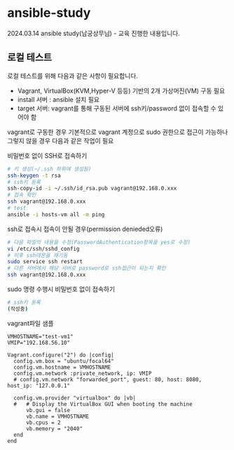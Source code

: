# ansible-study
2024.03.14 ansible study(남궁상무님) - 교육 진행한 내용입니다.

## 로컬 테스트

로컬 테스트를 위해 다음과 같은 사항이 필요합니다.
- Vagrant, VirtualBox(KVM,Hyper-V 등등) 기반의 2개 가상머진(VM) 구동 필요
- install 서버 : ansible 설치 필요 
- target 서버: vagrant를 통해 구동된 서버에 ssh키/password 없이 접속할 수 있어야 함

vagrant로 구동한 경우 기본적으로 vagrant 계정으로 sudo 권한으로 접근이 가능하나 그렇지 않을 경우 다음과 같은 작업이 필요

비밀번호 없이 SSH로 접속하기

```zsh
# 키 생성(~/.ssh 하위에 생성됨)
ssh-keygen -t rsa
# ssh키 등록
ssh-copy-id -i ~/.ssh/id_rsa.pub vagrant@192.168.0.xxx
# 접속 확인
ssh vagrant@192.168.0.xxx
# test
ansible -i hosts-vm all -m ping
```

ssh로 접속시 접속이 안될 경우(permission denieded오류)

```zsh
# 다음 파일의 내용을 수정(PasswordAuthentication항목을 yes로 수정)
vi /etc/ssh/sshd_config
# 이후 ssh데몬을 재기동
sudo service ssh restart
# 다른 서버에서 해당 서버로 password로 ssh접근이 되는지 확인
ssh vagrant@192.168.0.xxx
```

sudo 명령 수행시 비밀번호 없이 접속하기
```zsh
# ssh키 등록
(작성중)
```

vagrant파일 샘플
```
VMHOSTNAME="test-vm1"
VMIP="192.168.56.10"

Vagrant.configure("2") do |config|
  config.vm.box = "ubuntu/focal64"
  config.vm.hostname = VMHOSTNAME
  config.vm.network :private_network, ip: VMIP 
  # config.vm.network "forwarded_port", guest: 80, host: 8080, host_ip: "127.0.0.1"

  config.vm.provider "virtualbox" do |vb|
  #   # Display the VirtualBox GUI when booting the machine
      vb.gui = false
      vb.name = VMHOSTNAME
      vb.cpus = 2 
      vb.memory = "2040"
  end
end
```
